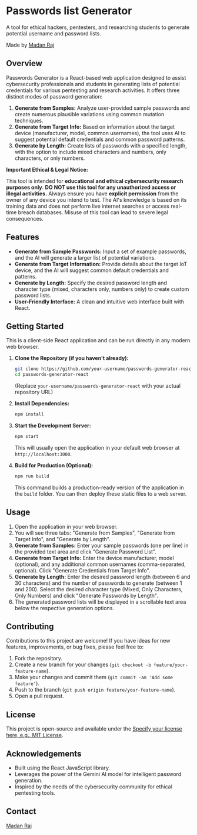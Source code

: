 
# Passwords list Generator

A tool for ethical hackers, pentesters, and researching students to generate potential username and password lists.

Made by [Madan Raj](https://www.linkedin.com/in/madanraj0)

## Overview

Passwords Generator is a React-based web application designed to assist cybersecurity professionals and students in generating lists of potential credentials for various pentesting and research activities. It offers three distinct modes of password generation:

1.  **Generate from Samples:** Analyze user-provided sample passwords and create numerous plausible variations using common mutation techniques.
2.  **Generate from Target Info:** Based on information about the target device (manufacturer, model, common usernames), the tool uses AI to suggest potential default credentials and common password patterns.
3.  **Generate by Length:** Create lists of passwords with a specified length, with the option to include mixed characters and numbers, only characters, or only numbers.

**Important Ethical & Legal Notice:**

This tool is intended for **educational and ethical cybersecurity research purposes only**. **DO NOT use this tool for any unauthorized access or illegal activities.** Always ensure you have **explicit permission** from the owner of any device you intend to test. The AI's knowledge is based on its training data and does not perform live internet searches or access real-time breach databases. Misuse of this tool can lead to severe legal consequences.

## Features

* **Generate from Sample Passwords:** Input a set of example passwords, and the AI will generate a larger list of potential variations.
* **Generate from Target Information:** Provide details about the target IoT device, and the AI will suggest common default credentials and patterns.
* **Generate by Length:** Specify the desired password length and character type (mixed, characters only, numbers only) to create custom password lists.
* **User-Friendly Interface:** A clean and intuitive web interface built with React.

## Getting Started

This is a client-side React application and can be run directly in any modern web browser.

1.  **Clone the Repository (if you haven't already):**
    ```bash
    git clone https://github.com/your-username/passwords-generator-react.git
    cd passwords-generator-react
    ```
    (Replace `your-username/passwords-generator-react` with your actual repository URL)

2.  **Install Dependencies:**
    ```bash
    npm install
    ```

3.  **Start the Development Server:**
    ```bash
    npm start
    ```
    This will usually open the application in your default web browser at `http://localhost:3000`.

4.  **Build for Production (Optional):**
    ```bash
    npm run build
    ```
    This command builds a production-ready version of the application in the `build` folder. You can then deploy these static files to a web server.

## Usage

1.  Open the application in your web browser.
2.  You will see three tabs: "Generate from Samples", "Generate from Target Info", and "Generate by Length".
3.  **Generate from Samples:** Enter your sample passwords (one per line) in the provided text area and click "Generate Password List".
4.  **Generate from Target Info:** Enter the device manufacturer, model (optional), and any additional common usernames (comma-separated, optional). Click "Generate Credentials from Target Info".
5.  **Generate by Length:** Enter the desired password length (between 6 and 30 characters) and the number of passwords to generate (between 1 and 200). Select the desired character type (Mixed, Only Characters, Only Numbers) and click "Generate Passwords by Length".
6.  The generated password lists will be displayed in a scrollable text area below the respective generation options.

## Contributing

Contributions to this project are welcome! If you have ideas for new features, improvements, or bug fixes, please feel free to:

1.  Fork the repository.
2.  Create a new branch for your changes (`git checkout -b feature/your-feature-name`).
3.  Make your changes and commit them (`git commit -am 'Add some feature'`).
4.  Push to the branch (`git push origin feature/your-feature-name`).
5.  Open a pull request.

## License

This project is open-source and available under the [Specify your license here, e.g., MIT License](LICENSE).

## Acknowledgements

* Built using the React JavaScript library.
* Leverages the power of the Gemini AI model for intelligent password generation.
* Inspired by the needs of the cybersecurity community for ethical pentesting tools.

## Contact

[Madan Raj](https://www.linkedin.com/in/madanraj0)
